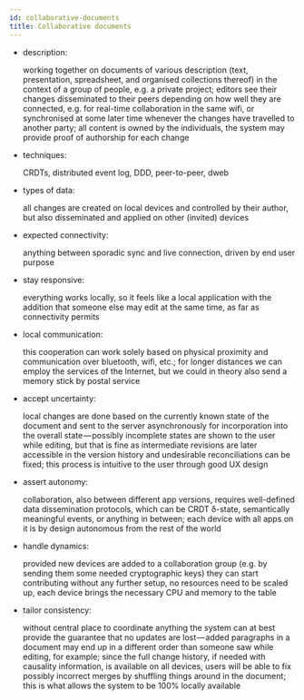 ```yaml
---
id: collaborative-documents
title: Collaborative documents
---
```


- description:

  working together on documents of various description (text, presentation, spreadsheet, and organised collections thereof) in the context of a group of people, e.g. a private project; editors see their changes disseminated to their peers depending on how well they are connected, e.g. for real-time collaboration in the same wifi, or synchronised at some later time whenever the changes have travelled to another party; all content is owned by the individuals, the system may provide proof of authorship for each change

- techniques:

  CRDTs, distributed event log, DDD, peer-to-peer, dweb

- types of data:

  all changes are created on local devices and controlled by their author, but also disseminated and applied on other (invited) devices

- expected connectivity:

  anything between sporadic sync and live connection, driven by end user purpose

- stay responsive:

  everything works locally, so it feels like a local application with the addition that someone else may edit at the same time, as far as connectivity permits

- local communication:

  this cooperation can work solely based on physical proximity and communication over bluetooth, wifi, etc.;
  for longer distances we can employ the services of the Internet, but we could in theory also send a memory stick by postal service

- accept uncertainty:

  local changes are done based on the currently known state of the document and sent to the server asynchronously for incorporation into the overall state — possibly incomplete states are shown to the user while editing, but that is fine as intermediate revisions are later accessible in the version history and undesirable reconciliations can be fixed; this process is intuitive to the user through good UX design

- assert autonomy:

  collaboration, also between different app versions, requires well-defined data dissemination protocols, which can be CRDT δ-state, semantically meaningful events, or anything in between; each device with all apps on it is by design autonomous from the rest of the world

- handle dynamics:

  provided new devices are added to a collaboration group (e.g. by sending them some needed cryptographic keys) they can start contributing without any further setup, no resources need to be scaled up, each device brings the necessary CPU and memory to the table

- tailor consistency:

  without central place to coordinate anything the system can at best provide the guarantee that no updates are lost — added paragraphs in a document may end up in a different order than someone saw while editing, for example; since the full change history, if needed with causality information, is available on all devices, users will be able to fix possibly incorrect merges by shuffling things around in the document; this is what allows the system to be 100% locally available
